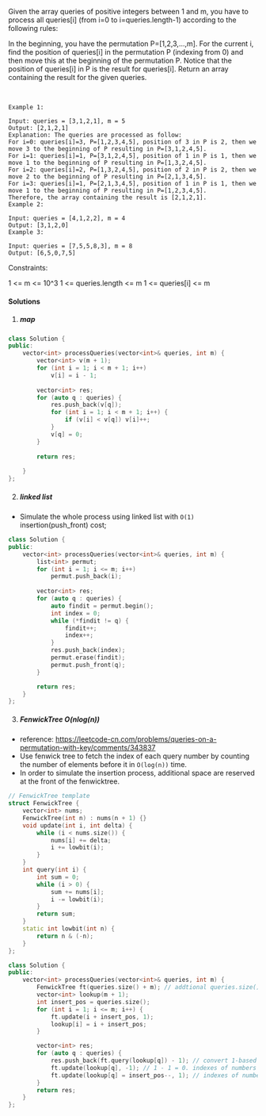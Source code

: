 Given the array queries of positive integers between 1 and m, you have to process all queries[i] (from i=0 to i=queries.length-1) according to the following rules:

In the beginning, you have the permutation P=[1,2,3,...,m].
For the current i, find the position of queries[i] in the permutation P (indexing from 0) and then move this at the beginning of the permutation P. Notice that the position of queries[i] in P is the result for queries[i].
Return an array containing the result for the given queries.

 
```
Example 1:

Input: queries = [3,1,2,1], m = 5
Output: [2,1,2,1] 
Explanation: The queries are processed as follow: 
For i=0: queries[i]=3, P=[1,2,3,4,5], position of 3 in P is 2, then we move 3 to the beginning of P resulting in P=[3,1,2,4,5]. 
For i=1: queries[i]=1, P=[3,1,2,4,5], position of 1 in P is 1, then we move 1 to the beginning of P resulting in P=[1,3,2,4,5]. 
For i=2: queries[i]=2, P=[1,3,2,4,5], position of 2 in P is 2, then we move 2 to the beginning of P resulting in P=[2,1,3,4,5]. 
For i=3: queries[i]=1, P=[2,1,3,4,5], position of 1 in P is 1, then we move 1 to the beginning of P resulting in P=[1,2,3,4,5]. 
Therefore, the array containing the result is [2,1,2,1].  
Example 2:

Input: queries = [4,1,2,2], m = 4
Output: [3,1,2,0]
Example 3:

Input: queries = [7,5,5,8,3], m = 8
Output: [6,5,0,7,5]
```

Constraints:

1 <= m <= 10^3
1 <= queries.length <= m
1 <= queries[i] <= m

#### Solutions

1. ##### map

```cpp
class Solution {
public:
    vector<int> processQueries(vector<int>& queries, int m) {
        vector<int> v(m + 1);
        for (int i = 1; i < m + 1; i++)
            v[i] = i - 1;
        
        vector<int> res;
        for (auto q : queries) {
            res.push_back(v[q]);
            for (int i = 1; i < m + 1; i++) {
                if (v[i] < v[q]) v[i]++;
            }
            v[q] = 0;
        }
        
        return res;
        
    }
};
```

2. ##### linked list

- Simulate the whole process using linked list with `O(1)` insertion(push_front) cost;

```cpp
class Solution {
public:
    vector<int> processQueries(vector<int>& queries, int m) {
        list<int> permut;
        for (int i = 1; i <= m; i++)
            permut.push_back(i);
        
        vector<int> res;
        for (auto q : queries) {
            auto findit = permut.begin();
            int index = 0;
            while (*findit != q) {
                findit++;
                index++;
            }
            res.push_back(index);
            permut.erase(findit);
            permut.push_front(q);
        }

        return res;
    }
};
```

3. ##### FenwickTree O(nlog(n))

- reference: https://leetcode-cn.com/problems/queries-on-a-permutation-with-key/comments/343837
- Use fenwick tree to fetch the index of each query number by counting the number of elements before it in `O(log(n))` time.
- In order to simulate the insertion process, additional space are reserved at the front of the fenwicktree.

```cpp
// FenwickTree template
struct FenwickTree {
    vector<int> nums;
    FenwickTree(int n) : nums(n + 1) {}
    void update(int i, int delta) {
        while (i < nums.size()) {
            nums[i] += delta;
            i += lowbit(i);
        }
    }
    int query(int i) {
        int sum = 0;
        while (i > 0) {
            sum += nums[i];
            i -= lowbit(i);
        }
        return sum;
    }
    static int lowbit(int n) {
        return n & (-n);
    }
};

class Solution {
public:
    vector<int> processQueries(vector<int>& queries, int m) {
        FenwickTree ft(queries.size() + m); // addtional queries.size() positions for insertion
        vector<int> lookup(m + 1);
        int insert_pos = queries.size();
        for (int i = 1; i <= m; i++) {
            ft.update(i + insert_pos, 1);
            lookup[i] = i + insert_pos;
        }

        vector<int> res;
        for (auto q : queries) {
            res.push_back(ft.query(lookup[q]) - 1); // convert 1-based index to 0-based.
            ft.update(lookup[q], -1); // 1 - 1 = 0. indexes of numbers after q remain unchanged
            ft.update(lookup[q] = insert_pos--, 1); // indexes of numbers before q are increased by 1
        }
        return res;
    }
};
```